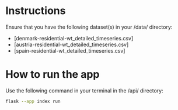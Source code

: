 # Instructions

Ensure that you have the following dataset(s) in your /data/ directory:

- [denmark-residential-wt_detailed_timeseries.csv]
- [austria-residential-wt_detailed_timeseries.csv]
- [spain-residential-wt_detailed_timeseries.csv]

# How to run the app
Use the following command in your terminal in the /api/ directory:

```bash
flask --app index run
```
